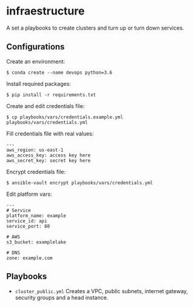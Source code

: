 # infraestructure

A set a playbooks to create clusters and turn up or turn down services.

## Configurations

Create an environment:

    $ conda create --name devops python=3.6

Install required packages:

    $ pip install -r requirements.txt

Create and edit credentials file:

    $ cp playbooks/vars/credentials.example.yml playbooks/vars/credentials.yml

Fill credentials file with real values:

    ---
    aws_region: us-east-1
    aws_access_key: access key here
    aws_secret_key: secret key here

Encrypt credentials file:

    $ ansible-vault encrypt playbooks/vars/credentials.yml

Edit platform vars:

    ---
    # Service
    platform_name: example 
    service_id: api
    service_port: 80

    # AWS
    s3_bucket: examplelake

    # DNS
    zone: example.com

## Playbooks

* `cluster_public.yml` Creates a VPC, public subnets, internet gateway, security groups and a head instance.
